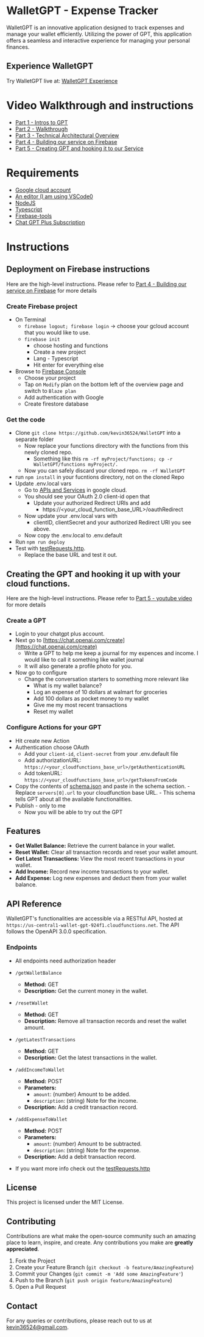 # WalletGPT - Expense Tracker

WalletGPT is an innovative application designed to track expenses and manage your wallet efficiently. Utilizing the power of GPT, this application offers a seamless and interactive experience for managing your personal finances.

## Experience WalletGPT
Try WalletGPT live at: [WalletGPT Experience](https://chat.openai.com/g/g-YsCO6x6Ad-wallet-expense-tracker)

# Video Walkthrough and instructions

- [Part 1 - Intros to GPT](https://youtu.be/xFygDFqzG-U)
- [Part 2 - Walkthrough](https://youtu.be/yNESy1QgLoU)
- [Part 3 - Technical Architectural Overview](https://youtu.be/iJNq8iLX1iw)
- [Part 4 - Building our service on Firebase](https://youtu.be/DvRaepP4eCw)
- [Part 5 - Creating GPT and hooking it to our Service](https://youtu.be/-f-PnfsQTJw)

# Requirements

- [Google cloud account](https://cloud.google.com)
- [An editor (I am using VSCode0](https://code.visualstudio.com/)
- [NodeJS](https://nodejs.org/en/download)
- [Typescript](https://www.typescriptlang.org/download)
- [Firebase-tools](https://firebase.google.com/docs/cli)
- [Chat GPT Plus Subscription]()

# Instructions

## Deployment on Firebase instructions 
Here are the high-level instructions. Please refer to [Part 4 - Building our service on Firebase](https://youtu.be/DvRaepP4eCw) for more details

### Create Firebase project

- On Terminal
    - `firebase logout; firebase login` → choose your gcloud account that you would like to use.
    - `firebase init`
       - choose hosting and functions
       - Create a new project
       - Lang - Typescript
       - Hit enter for everything else
- Browse to [Firebase Console](console.firebase.google.com)
    - Choose your project
    - Tap on `Modify` plan on the bottom left of the overview page and switch to `Blaze plan`
    - Add authentication with Google
    - Create firestore database

### Get the code

- Clone `git clone https://github.com/kevin36524/WalletGPT` into a separate folder
    - Now replace your functions directory with the functions from this newly cloned repo.
      - Something like this `rm -rf myProject/functions; cp -r WalletGPT/functions myProject/.`
    - Now you can safely discard your cloned repo. `rm -rf WalletGPT`
- run `npm install` in your fucntions directory, not on the cloned Repo
- Update .env.local vars
    - Go to [APIs and Services](https://console.cloud.google.com/apis/credentials) in google cloud.
    - You should see your OAuth 2.0 client-id open that
       - Update your authorized Redirect URIs and add
          - https://<your_cloud_function_base_URL>/oauthRedirect
    - Now update your .env.local vars with
       - clientID, clientSecret and your authorized Redirect URI you see above.
    - Now copy the .env.local to .env.default
- Run `npm run deploy`
- Test with [testRequests.http](functions/reference_stuff/testRequests.http).
    - Replace the base URL and test it out.

## Creating the GPT and hooking it up with your cloud functions.
Here are the high-level instructions. Please refer to [Part 5 - youtube video](https://youtu.be/-f-PnfsQTJw) for more details

### Create a GPT

- Login to your chatgpt plus account.
- Next go to [https://chat.openai.com/create](https://chat.openai.com/create)
    - Write a GPT to help me keep a journal for my expences and income.
       I would like to call it something like wallet journal
    - It will also generate a profile photo for you.
- Now go to configure
    - Change the conversation starters to something more relevant like
       - What is my wallet balance?
       - Log an expense of 10 dollars at walmart for groceries
       - Add 100 dollars as pocket money to my wallet
       - Give me my most recent transactions
       - Reset my wallet


### Configure Actions for your GPT

- Hit create new Action
- Authentication choose OAuth
    - Add your `client-id`, `client-secret` from your .env.default file
    - Add authorizationURL:
       `https://<your_cloudfunctions_base_url>/getAuthenticationURL`
    - Add tokenURL:
       `https://<your_cloudfunctions_base_url>/getTokensFromCode`
- Copy the contents of [schema.json](functions/reference_stuff/schema.json) and paste in the schema section.
       - Replace `servers[0].url` to your cloudfunction base URL.
       - This schema tells GPT about all the available functionalities.
- Publish - only to me
    - Now you will be able to try out the GPT




## Features
- **Get Wallet Balance:** Retrieve the current balance in your wallet.
- **Reset Wallet:** Clear all transaction records and reset your wallet amount.
- **Get Latest Transactions:** View the most recent transactions in your wallet.
- **Add Income:** Record new income transactions to your wallet.
- **Add Expense:** Log new expenses and deduct them from your wallet balance.

## API Reference
WalletGPT's functionalities are accessible via a RESTful API, hosted at `https://us-central1-wallet-gpt-924f1.cloudfunctions.net`. The API follows the OpenAPI 3.0.0 specification.

### Endpoints
- All endpoints need authorization header

- `/getWalletBalance`
  - **Method:** GET
  - **Description:** Get the current money in the wallet.
- `/resetWallet`
  - **Method:** GET
  - **Description:** Remove all transaction records and reset the wallet amount.
- `/getLatestTransactions`
  - **Method:** GET
  - **Description:** Get the latest transactions in the wallet.
- `/addIncomeToWallet`
  - **Method:** POST
  - **Parameters:**
    - `amount`: (number) Amount to be added.
    - `description`: (string) Note for the income.
  - **Description:** Add a credit transaction record.
- `/addExpenseToWallet`
  - **Method:** POST
  - **Parameters:**
    - `amount`: (number) Amount to be subtracted.
    - `description`: (string) Note for the expense.
  - **Description:** Add a debit transaction record.

- If you want more info check out the [testRequests.http](reference_stuff/testRequests.http)

## License
This project is licensed under the MIT License.

## Contributing
Contributions are what make the open-source community such an amazing place to learn, inspire, and create. Any contributions you make are **greatly appreciated**.

1. Fork the Project
2. Create your Feature Branch (`git checkout -b feature/AmazingFeature`)
3. Commit your Changes (`git commit -m 'Add some AmazingFeature'`)
4. Push to the Branch (`git push origin feature/AmazingFeature`)
5. Open a Pull Request

## Contact
For any queries or contributions, please reach out to us at kevin36524@gmail.com.

